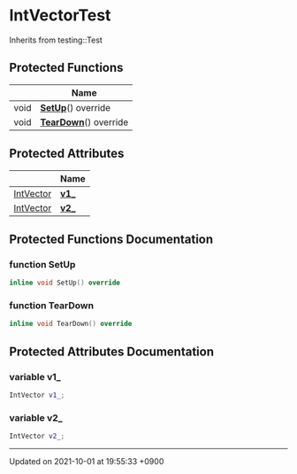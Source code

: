 

# IntVectorTest





Inherits from testing::Test

## Protected Functions

|                | Name           |
| -------------- | -------------- |
| void | **[SetUp](/Classes/IntVectorTest#function-setup)**() override |
| void | **[TearDown](/Classes/IntVectorTest#function-teardown)**() override |

## Protected Attributes

|                | Name           |
| -------------- | -------------- |
| <a href="/Classes/IntVector">IntVector</a> | **[v1_](/Classes/IntVectorTest#variable-v1_)**  |
| <a href="/Classes/IntVector">IntVector</a> | **[v2_](/Classes/IntVectorTest#variable-v2_)**  |

## Protected Functions Documentation

### function SetUp

```cpp
inline void SetUp() override
```


### function TearDown

```cpp
inline void TearDown() override
```


## Protected Attributes Documentation

### variable v1_

```cpp
IntVector v1_;
```


### variable v2_

```cpp
IntVector v2_;
```


-------------------------------

Updated on 2021-10-01 at 19:55:33 +0900